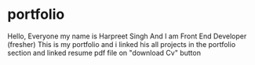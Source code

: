 # portfolio
Hello, Everyone my name is Harpreet Singh And I am Front End Developer (fresher)
This is my portfolio and i linked his all projects in the portfolio section and linked resume pdf file on "download Cv" button 
